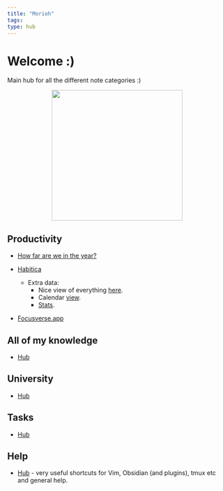 ```yaml
---
title: "Morioh"
tags:
type: hub
---
```

# Welcome :)

Main hub for all the different note categories :)

<center><img src="https://media2.giphy.com/media/TI9HiyUqRm75jPyKQ5/giphy.gif?cid=ecf05e4799x4brmyrv3lgup74b1onq4s89nps3z3lwxmbls2&rid=giphy.gif&ct=g" width='300'></center>

## Productivity
- [How far are we in the year?](notes/how-far-in-the-year-scrips.md)

- [Habitica](https://habitica.com/)
    - Extra data:
        - Nice view of everything [here](https://ddycai.github.io/habitica-tracker/).
        - Calendar [view](https://habitcalendar.netlify.app/).
        - [Stats](https://tools.habitica.com/?uuid=7e4eeade-5799-4154-9c78-4d6967fddfc6).

- [Focusverse.app](https://www.focusverse.app/)

## All of my knowledge 
- [Hub](notes/general/knowledge-hub.md)

## University
- [Hub](notes/university/university-hub.md)

## Tasks
- [Hub](notes/general/tasks/task-hub.md)

## Help
- [Hub](notes/general/help.md) - very useful shortcuts for Vim, Obsidian (and plugins), tmux etc and general help.
